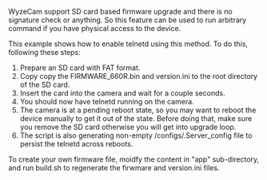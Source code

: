 WyzeCam support SD card based firmware upgrade and there is no signature
check or anything. So this feature can be used to run arbitrary command
if you have physical access to the device.

This example shows how to enable telnetd using this method. To do this,
following these steps:
1. Prepare an SD card with FAT format.
2. Copy copy the FIRMWARE_660R.bin and version.ini to the root directory
of the SD card.
3. Insert the card into the camera and wait for a couple seconds.
4. You should now have telnetd running on the camera.
5. The camera is at a pending reboot state, so you may want to reboot
the device manually to get it out of the state. Before doing that, make
sure you remove the SD card otherwise you will get into upgrade loop.
6. The script is also generating non-empty /configs/.Server_config file
to persist the telnetd across reboots.

To create your own firmware file, moidfy the content in "app" sub-directory,
and run build.sh to regenerate the firwmare and version.ini files.
